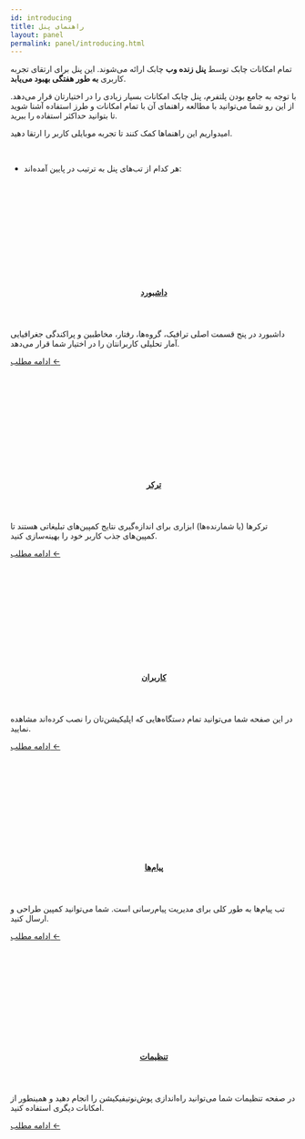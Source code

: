 ```yaml
---  
id: introducing  
title: راهنمای پنل  
layout: panel  
permalink: panel/introducing.html  
---
```


تمام امکانات چابک توسط **پنل زنده وب** چابک ارائه می‌شوند. این پنل برای ارتقای تجربه کاربری **به طور هفتگی بهبود می‌یابد**.
  
با توجه به جامع بودن پلتفرم، پنل چابک امکانات بسیار زیادی را در اختیارتان قرار می‌دهد. از این رو شما می‌توانید با مطالعه راهنمای آن با تمام امکانات و طرز استفاده آشنا شوید تا بتوانید حداکثر استفاده را ببرید.
  
امیدواریم این راهنماها کمک کنند تا تجربه موبایلی کاربر را ارتقا دهید.   
  
<br>  
  
  
-  هر کدام از تب‌های پنل به ترتیب در پایین آمده‌اند:

<div class="row">

   <div class='row'>
        <article class="col-xl-4 col-md-6 col-lg-6">
             <div class="col-md-12 article">
                 <div class="row" style="height: 167px;background-image: url(http://uupload.ir/files/e3j3_dashboard.png);background-size: cover;"></div>
                 <header class="list-header">
                     <h4 class="list-title"><a href="https://doc.chabok.io/panel/dashboard.html">داشبورد</a></h4>
                 </header>
                 <div class="summary">
                     <p class="summary-text">داشبورد در پنج قسمت اصلی ترافیک، گروه‌ها، رفتار، مخاطبین و پراکندگی جغرافیایی آمار تحلیلی کاربرانتان را در اختیار شما قرار می‌دهد.</p>
                 </div>
                 <p class="text-left"><a class="read-more" href="https://doc.chabok.io/panel/dashboard.html">ادامه مطلب ← </a></p>
             </div>
         </article>
         <article class="col-xl-4 col-md-6 col-lg-6">
                     <div class="col-md-12 article">
                         <div class="row" style="height: 167px;background-image: url(http://uupload.ir/files/39qc_tracker.png);background-size: cover;"></div>
                         <header class="list-header">
                             <h4 class="list-title"><a href="https://doc.chabok.io/panel/tracker.html">ترکر</a></h4>
                         </header>
                         <div class="summary">
                             <p class="summary-text">ترکرها (یا شمارنده‌ها) ابزاری برای اندازه‌گیری نتایج کمپین‌های تبلیغاتی هستند تا کمپین‌های جذب کاربر خود را بهینه‌سازی کنید.</p>
                         </div>
                         <p class="text-left"><a class="read-more" href="https://doc.chabok.io/panel/tracker.html">ادامه مطلب ← </a></p>
                     </div>
         </article>
         <article class="col-xl-4 col-md-6 col-lg-6">
                             <div class="col-md-12 article">
                                 <div class="row" style="height: 167px;background-image: url(http://uupload.ir/files/71yz_users.jpg);background-size: cover;"></div>
                                 <header class="list-header">
                                     <h4 class="list-title"><a href="https://doc.chabok.io/panel/users.html">کاربران</a></h4>
                                 </header>
                                 <div class="summary">
                                     <p class="summary-text">در این صفحه شما می‌توانید تمام دستگاه‌هایی که اپلیکیشن‌تان را نصب کرده‌اند مشاهده نمایید.</p>
                                 </div>
                                 <p class="text-left"><a class="read-more" href="https://doc.chabok.io/panel/users.html">ادامه مطلب ← </a></p>
                             </div>
        </article>
    </div>
    
   <div class='row'>
      <article class="col-xl-4 col-md-6 col-lg-6">
                 <div class="col-md-12 article">
                     <div class="row" style="height: 162px;background-image: url(http://uupload.ir/files/fs8y_inbox.jpg);background-size: cover;"></div>
                     <header class="list-header">
                         <h4 class="list-title"><a href="https://doc.chabok.io/panel/inbox.html">پیام‌ها</a></h4>
                     </header>
                     <div class="summary">
                         <p class="summary-text">تب پیام‌ها به طور کلی برای مدیریت پیام‌رسانی است. شما می‌توانید کمپین طراحی و ارسال کنید.</p>
                     </div>
                     <p class="text-left"><a class="read-more" href="https://doc.chabok.io/panel/inbox.html">ادامه مطلب ← </a></p>
                 </div>
             </article>
              <article class="col-xl-4 col-md-6 col-lg-6">
                         <div class="col-md-12 article">
                             <div class="row" style="height: 162px;background-image: url(http://uupload.ir/files/3xzw_settings.png);background-size: cover;"></div>
                             <header class="list-header">
                                 <h4 class="list-title"><a href="https://doc.chabok.io/panel/settings.html">تنظیمات</a></h4>
                             </header>
                             <div class="summary">
                                 <p class="summary-text">در صفحه تنظیمات شما می‌توانید راه‌اندازی پوش‌نوتیفیکیشن را انجام دهید و همینطور از امکانات دیگری استفاده کنید.
                                                        </p>
                             </div>
                             <p class="text-left"><a class="read-more" href="https://doc.chabok.io/panel/settings.html">ادامه مطلب ← </a></p>
                         </div>
              </article>
                     
   </div>
    

</div>
